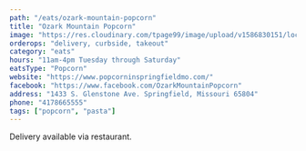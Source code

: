 ```yaml
---
path: "/eats/ozark-mountain-popcorn"
title: "Ozark Mountain Popcorn"
image: "https://res.cloudinary.com/tpage99/image/upload/v1586830151/local417eats/local417eatslogo.png"
orderops: "delivery, curbside, takeout"
category: "eats"
hours: "11am-4pm Tuesday through Saturday"
eatsType: "Popcorn"
website: "https://www.popcorninspringfieldmo.com/"
facebook: "https://www.facebook.com/OzarkMountainPopcorn"
address: "1433 S. Glenstone Ave. Springfield, Missouri 65804"
phone: "4178665555"
tags: ["popcorn", "pasta"]
---
```


Delivery available via restaurant.